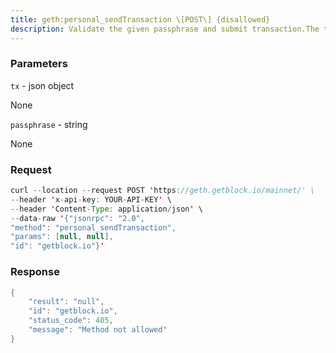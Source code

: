 ```yaml
---
title: geth:personal_sendTransaction \[POST\] {disallowed}
description: Validate the given passphrase and submit transaction.The transaction is the same argument as for eth_sendTransaction (i.e.transaction object) and contains the from address. If the passphrase canbe used to decrypt the private key belogging to tx.from the transactionis verified, signed and send onto the network. The account is notunlocked globally in the node and cannot be used in other RPC calls.
---
```


### Parameters


`tx` - json object

None

`passphrase` - string

None

### Request

``` java
curl --location --request POST 'https://geth.getblock.io/mainnet/' \
--header 'x-api-key: YOUR-API-KEY' \
--header 'Content-Type: application/json' \
--data-raw '{"jsonrpc": "2.0",
"method": "personal_sendTransaction",
"params": [null, null],
"id": "getblock.io"}'
```

###  Response

``` java
{
    "result": "null",
    "id": "getblock.io",
    "status_code": 405,
    "message": "Method not allowed"
}
```

